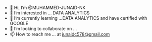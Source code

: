 - 👋 Hi, I’m @MUHAMMED-JUNAID-NK
- 👀 I’m interested in ... DATA ANALYTICS 
- 🌱 I’m currently learning ...DATA ANALYTICS and have certified with  GOOGLE
- 💞️ I’m looking to collaborate on ...
- 📫 How to reach me ... at junaidc578@gmail.com

<!---
MUHAMMED-JUNAID-NK/MUHAMMED-JUNAID-NK is a ✨ special ✨ repository because its `README.md` (this file) appears on your GitHub profile.
You can click the Preview link to take a look at your changes.
--->
